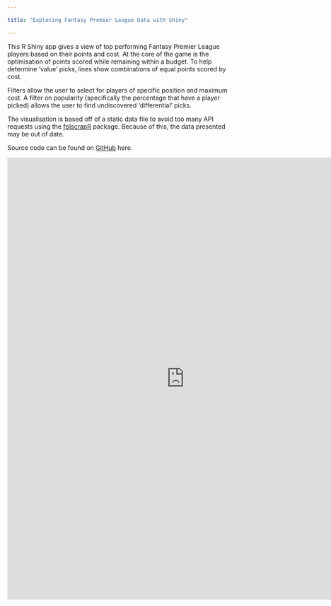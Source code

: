 ```yaml
---

title: "Exploting Fantasy Premier League Data with Shiny"

---
```


This R Shiny app gives a view of top performing Fantasy Premier League
players based on their points and cost. At the core of the game is the
optimisation of points scored while remaining within a budget. To help
determine ‘value’ picks, lines show combinations of equal points scored
by cost.

Filters allow the user to select for players of specific position and
maximum cost. A filter on popularity (specifically the percentage that
have a player picked) allows the user to find undiscovered
‘differential’ picks.

The visualisation is based off of a static data file to avoid too many
API requests using the
[fplscrapR](https://wiscostret.github.io/fplscrapR/) package. Because of
this, the data presented may be out of date.

Source code can be found on
[GitHub](https://github.com/purtill/soccer/tree/master/fpl.player.chart)
here.

<iframe width="800" height="1000" scrolling="no" frameborder="no" src="https://purtill.shinyapps.io/fpl_player_chart/">
</iframe>
